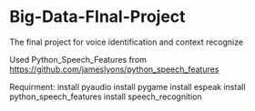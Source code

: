 # Big-Data-FInal-Project
The final project for voice identification and context recognize

Used Python_Speech_Features from https://github.com/jameslyons/python_speech_features

Requirment:
install pyaudio
install pygame
install espeak
install python_speech_features
install speech_recognition
